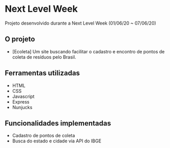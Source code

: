 # Next Level Week
Projeto desenvolvido durante a Next Level Week (01/06/20 ~ 07/06/20) 

## O projeto

- [Ecoleta]  Um site buscando facilitar o cadastro e encontro de pontos de coleta de resíduos pelo Brasil.

## Ferramentas utilizadas 

- HTML
- CSS
- Javascript
- Express
- Nunjucks

## Funcionalidades implementadas

- Cadastro de pontos de coleta
- Busca do estado e cidade via API do IBGE 
